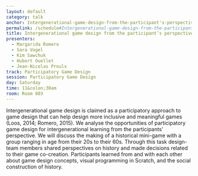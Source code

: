 ```yaml
---
layout: default
category: talk
anchor: Intergenerational-game-design-from-the-participant's-perspective
permalink: /schedule#Intergenerational-game-design-from-the-participant's-perspective
title: Intergenerational game design from the participant’s perspective
presenters:
  - Margarida Romero
  - Sara Vogel
  - Kim Sawchuk
  - Hubert Ouellet
  - Jean-Nicolas Proulx
track: Participatory Game Design
session: Participatory Game Design
day: Saturday
time: 11&colon;30am
room: Room 803
---
```

Intergenerational game design is claimed as a participatory approach to game design that can help design more inclusive and meaningful games (Loos, 2014; Romero, 2015). We analyse the opportunities of participatory game design for intergenerational learning from the participants’ perspective. We will discuss the making of a historical mini-game with a group ranging in age from their 20s to their 60s. Through this task design-team members shared perspectives on history and made decisions related to their game co-creation. Participants learned from and with each other about game design concepts, visual programming in Scratch, and the social construction of history. 
